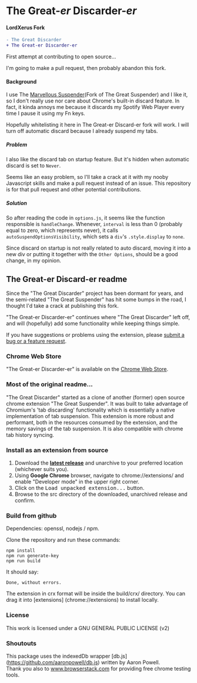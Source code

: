 # The Great-*er*  Discarder-*er* 
#### LordXerus Fork
```diff
- The Great Discarder
+ The Great-er Discarder-er
```

First attempt at contributing to open source... 

I'm going to make a pull request, then probably abandon this fork.

#### Background

I use The [Marvellous Suspender](https://github.com/gioxx/MarvellousSuspender)(Fork of The Great Suspender)
and I like it, so I don't really use nor care about Chrome's built-in discard feature.
In fact, it kinda annoys me because it discards my Spotify Web Player every time I pause it using my Fn keys.

Hopefully whitelisting it here in The Great-er Discard-er fork will work. 
I will turn off automatic discard because I already suspend my tabs.

##### Problem

I also like the discard tab on startup feature.
But it's hidden when automatic discard is set to `Never`.

Seems like an easy problem, so I'll take a crack at it with my nooby Javascript skills and make a pull request instead of an issue.
This repository is for that pull request and other potential contributions.

##### Solution
So after reading the code in `options.js`, it seems like the function responsible is `handleChange`. 
Whenever, `interval` is less than 0 (probably equal to zero, which represents never),
it calls `autoSuspendOptionsVisibility`, which sets a `div`'s `.style.display` to `none`.

Since discard on startup is not really related to auto discard,
moving it into a new div or putting it together with the `Other Options`, should be a good change, in my opinion.




## The Great-er Discard-er readme

Since the "The Great Discarder" project has been dormant for years, and the semi-related "The Great Suspender" has hit some bumps in the road,
I thought I'd take a crack at publishing this fork.

"The Great-er Discarder-er" continues where "The Great Discarder" left off, and will (hopefully) add some functionality while keeping things simple.

If you have suggestions or problems using the extension, please [submit a bug or a feature request](https://github.com/rkodey/the-great-er-discarder-er/issues).

### Chrome Web Store

"The Great-er Discarder-er" is available on the [Chrome Web Store](https://chrome.google.com/webstore/detail/the-great-er-discarder-er/plpkmjcnhhnpkblimgenmdhghfgghdpp).



### Most of the original readme...

"The Great Discarder" started as a clone of another (former) open source chrome extension "The Great Suspender".
It was built to take advantage of Chromium's 'tab discarding' functionality which is essentially a native implementation of tab suspension.
This extension is more robust and performant, both in the resources consumed by the extension, and the memory savings of the tab suspension.
It is also compatible with chrome tab history syncing.

### Install as an extension from source

1. Download the **[latest release](https://github.com/rkodey/the-great-er-discarder-er/releases)** and unarchive to your preferred location (whichever suits you).
2. Using **Google Chrome** browser, navigate to chrome://extensions/ and enable "Developer mode" in the upper right corner.
3. Click on the <kbd>Load unpacked extension...</kbd> button.
4. Browse to the src directory of the downloaded, unarchived release and confirm.

### Build from github

Dependencies: openssl, nodejs / npm.

Clone the repository and run these commands:
```
npm install
npm run generate-key
npm run build
```

It should say:
```
Done, without errors.
```

The extension in crx format will be inside the build/crx/ directory. You can drag it into [extensions] (chrome://extensions) to install locally.

### License

This work is licensed under a GNU GENERAL PUBLIC LICENSE (v2)

### Shoutouts

This package uses the indexedDb wrapper [db.js] (https://github.com/aaronpowell/db.js) written by Aaron Powell.<br>
Thank you also to www.browserstack.com for providing free chrome testing tools.
